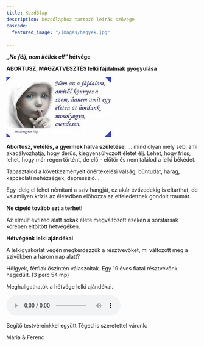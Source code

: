 ```yaml
---
title: Kezdőlap
description: kezdőlaphoz tartozó leírás szövege
cascade:
  featured_image: "/images/hegyek.jpg"

---
```

**_„Ne félj, nem ítéllek el!”_ hétvége**

**ABORTUSZ, MAGZATVESZTÉS lelki fájdalmak gyógyulása**

![gyerek](nyitolap_gyerek.jpg)

**Abortusz, vetélés, a gyermek halva születése**, … mind olyan mély seb, ami akadályozhatja, hogy derűs, kiegyensúlyozott életet élj. Lehet, hogy friss, lehet, hogy már régen történt, de elő - előtör és nem találod a lelki békédet.

Tapasztalod a következményeit önértékelési válság, bűntudat, harag, kapcsolati nehézségek, depresszió… 

Egy ideig el lehet némítani a szív hangját, ez akár évtizedekig is eltarthat, de valamilyen krízis az életedben előhozza az elfeledettnek gondolt traumát. 

**Ne cipeld tovább ezt a terhet!**

Az elmúlt évtized alatt sokak élete megváltozott ezeken a sorstársak körében eltöltött hétvégéken. 

**Hétvégénk lelki ajándékai**

A lelkigyakorlat végén megkérdezzük a résztvevőket, mi változott meg a szívükben a három nap alatt?<br>

Hölgyek, férfiak őszintén válaszoltak. Egy 19 éves fiatal résztvevőnk hegedült. (3 perc 54 mp)<br>

Meghallgathatók a hétvége lelki ajándékai.

<audio src="hetvege_ajandeka.mp3" controls="controls">
Your browser does not support the audio element.
</audio>

Segítő testvéreinkkel együtt Téged is szeretettel várunk:<br>

Mária & Ferenc